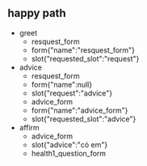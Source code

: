 ## happy path
* greet
    - resquest_form
    - form{"name":"resquest_form"}
    - slot{"requested_slot":"request"}
* advice
    - resquest_form
    - form{"name":null}
    - slot{"request":"advice"}
    - advice_form
    - form{"name":"advice_form"}
    - slot{"requested_slot":"advice"}
* affirm
    - advice_form
    - slot{"advice":"có em"}
    - health1_question_form